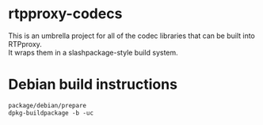 # rtpproxy-codecs
This is an umbrella project for all of the codec libraries that can be built into RTPproxy.  
It wraps them in a slashpackage-style build system.

# Debian build instructions

~~~.txt
package/debian/prepare
dpkg-buildpackage -b -uc
~~~

